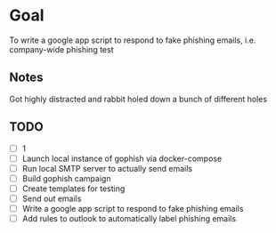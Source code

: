 # Goal

To write a google app script to respond to fake phishing emails, i.e. company-wide phishing test

## Notes

Got highly distracted and rabbit holed down a bunch of different holes

## TODO

- [ ] 1
- [ ] Launch local instance of gophish via docker-compose
- [ ] Run local SMTP server to actually send emails
- [ ] Build gophish campaign
- [ ] Create templates for testing
- [ ] Send out emails
- [ ] Write a google app script to respond to fake phishing emails
- [ ] Add rules to outlook to automatically label phishing emails
